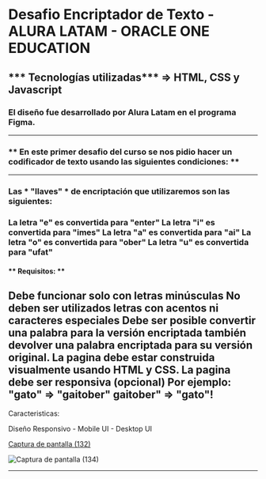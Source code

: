 # Desafio Encriptador de Texto - ALURA LATAM - ORACLE ONE EDUCATION

## *** Tecnologías utilizadas*** => HTML, CSS y Javascript

### El diseño fue desarrollado por Alura Latam en el programa Figma.
--------------------------------------------------------------------------------------------------------------------------------------------------------------------------
### ** En este primer desafio del curso se nos pidio hacer un codificador de texto usando las siguientes condiciones: **
--------------------------------------------------------------------------------------------------------------------------------------------------------------------------

### Las * "llaves" * de encriptación que utilizaremos son las siguientes:

### La letra "e" es convertida para "enter" La letra "i" es convertida para "imes" La letra "a" es convertida para "ai" La letra "o" es convertida para "ober" La letra "u" es convertida para "ufat"

#### ** Requisitos: **

Debe funcionar solo con letras minúsculas
No deben ser utilizados letras con acentos ni caracteres especiales
Debe ser posible convertir una palabra para la versión encriptada también devolver una palabra encriptada para su versión original.
La pagina debe estar construida visualmente usando HTML y CSS.
La pagina debe ser responsiva (opcional)
Por ejemplo: "gato" => "gaitober" gaitober" => "gato"!
--------------------------------------------------------------------------------------------------------------------------------------------------------------------------
Caracteristicas:

Diseño Responsivo - Mobile UI - Desktop UI

[Captura de pantalla (132)](https://user-images.githubusercontent.com/93367648/218356221-6e8e638b-e699-4936-8e42-1b53438bf870.png)

![Captura de pantalla (134)](https://user-images.githubusercontent.com/93367648/218356475-4d3911be-d66e-4890-b64a-eb38e88d336f.png)

--------------------------------------------------------------------------------------------------------------------------------------------------------------------------
